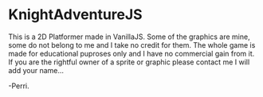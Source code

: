 # KnightAdventureJS

This is a 2D Platformer made in VanillaJS. Some of the graphics are mine, some do not belong to me and I take no credit for them. 
The whole game is made for educational puproses only and I have no commercial gain from it. If you are the rightful owner of a sprite or graphic please contact me I will add your name...

-Perri.